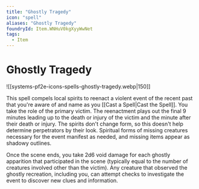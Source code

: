 ```yaml
---
title: "Ghostly Tragedy"
icon: "spell"
aliases: "Ghostly Tragedy"
foundryId: Item.WNHuV0kgXyyWwNet
tags:
  - Item
---
```


# Ghostly Tragedy
![[systems-pf2e-icons-spells-ghostly-tragedy.webp|150]]

This spell compels local spirits to reenact a violent event of the recent past that you're aware of and name as you [[Cast a Spell|Cast the Spell]]. You take the role of the primary victim. The reenactment plays out the final 9 minutes leading up to the death or injury of the victim and the minute after their death or injury. The spirits don't change form, so this doesn't help determine perpetrators by their look. Spiritual forms of missing creatures necessary for the event manifest as needed, and missing items appear as shadowy outlines.

Once the scene ends, you take 2d6 void damage for each ghostly apparition that participated in the scene (typically equal to the number of creatures involved other than the victim). Any creature that observed the ghostly recreation, including you, can attempt checks to investigate the event to discover new clues and information.
